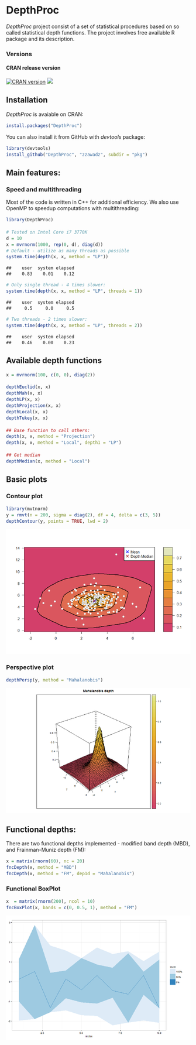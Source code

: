 DepthProc
========================

*DepthProc* project consist of a set of statistical procedures based on so called statistical depth functions. The project involves free available R package and its description.

### Versions

#### CRAN release version

[![CRAN version](http://www.r-pkg.org/badges/version/DepthProc)](http://cran.rstudio.com/web/packages/DepthProc/index.html) [![](http://cranlogs.r-pkg.org/badges/grand-total/DepthProc)](http://cran.rstudio.com/web/packages/DepthProc/index.html)


## Installation


*DepthProc* is avaiable on CRAN:

```r
install.packages("DepthProc")
```

You can also install it from GitHub with *devtools* package:

```r
library(devtools)
install_github("DepthProc", "zzawadz", subdir = "pkg")
```

## Main features:

### Speed and multithreading

Most of the code is written in C++ for additional efficiency. We also use OpenMP to speedup computations with multithreading:


```r
library(DepthProc)

# Tested on Intel Core i7 3770K
d = 10
x = mvrnorm(1000, rep(0, d), diag(d))
# Default - utilize as many threads as possible
system.time(depth(x, x, method = "LP"))
```

```
##    user  system elapsed 
##    0.83    0.01    0.12
```

```r
# Only single thread - 4 times slower:
system.time(depth(x, x, method = "LP", threads = 1))
```

```
##    user  system elapsed 
##     0.5     0.0     0.5
```

```r
# Two threads - 2 times slower:
system.time(depth(x, x, method = "LP", threads = 2))
```

```
##    user  system elapsed 
##    0.46    0.00    0.23
```

## Available depth functions

```r
x = mvrnorm(100, c(0, 0), diag(2))

depthEuclid(x, x)
depthMah(x, x)
depthLP(x, x)
depthProjection(x, x)
depthLocal(x, x)
depthTukey(x, x)

## Base function to call others:
depth(x, x, method = "Projection")
depth(x, x, method = "Local", depth1 = "LP")

## Get median
depthMedian(x, method = "Local")
```

## Basic plots

### Contour plot

```r
library(mvtnorm)
y = rmvt(n = 200, sigma = diag(2), df = 4, delta = c(3, 5))
depthContour(y, points = TRUE, lwd = 2)
```
![plot of chunk contour](figure/contour.png) 

### Perspective plot
 
```r
depthPersp(y, method = "Mahalanobis")
```
![plot of chunk persp](figure/persp.png) 


## Functional depths:

There are two functional depths implemented - modified band depth (MBD), and Frainman-Muniz depth (FM):

```r
x = matrix(rnorm(60), nc = 20)
fncDepth(x, method = "MBD")
fncDepth(x, method = "FM", dep1d = "Mahalanobis")
```

### Functional BoxPlot

```r
x  = matrix(rnorm(200), ncol = 10)
fncBoxPlot(x, bands = c(0, 0.5, 1), method = "FM")
```
![plot of chunk contour](figure/fncBoxPlot.png) 




